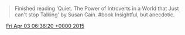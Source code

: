 > Finished reading 'Quiet\. The Power of Introverts in a World that Just can't stop Talking' by Susan Cain\. \#book Insightful, but anecdotic\.

<img src="../../media/tweet.ico" width="12" /> [Fri Apr 03 06:36:20 +0000 2015](https://twitter.com/DromerDenker/status/583880696260853760)